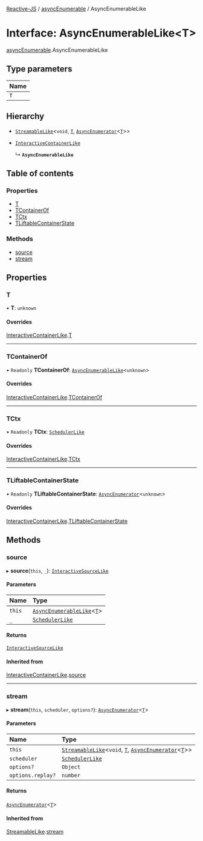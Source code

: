 [Reactive-JS](../README.md) / [asyncEnumerable](../modules/asyncEnumerable.md) / AsyncEnumerableLike

# Interface: AsyncEnumerableLike<T\>

[asyncEnumerable](../modules/asyncEnumerable.md).AsyncEnumerableLike

## Type parameters

| Name |
| :------ |
| `T` |

## Hierarchy

- [`StreamableLike`](streamable.StreamableLike.md)<`void`, [`T`](asyncEnumerable.AsyncEnumerableLike.md#t), [`AsyncEnumerator`](../classes/asyncEnumerator.AsyncEnumerator.md)<[`T`](asyncEnumerable.AsyncEnumerableLike.md#t)\>\>

- [`InteractiveContainerLike`](interactiveContainer.InteractiveContainerLike.md)

  ↳ **`AsyncEnumerableLike`**

## Table of contents

### Properties

- [T](asyncEnumerable.AsyncEnumerableLike.md#t)
- [TContainerOf](asyncEnumerable.AsyncEnumerableLike.md#tcontainerof)
- [TCtx](asyncEnumerable.AsyncEnumerableLike.md#tctx)
- [TLiftableContainerState](asyncEnumerable.AsyncEnumerableLike.md#tliftablecontainerstate)

### Methods

- [source](asyncEnumerable.AsyncEnumerableLike.md#source)
- [stream](asyncEnumerable.AsyncEnumerableLike.md#stream)

## Properties

### T

• **T**: `unknown`

#### Overrides

[InteractiveContainerLike](interactiveContainer.InteractiveContainerLike.md).[T](interactiveContainer.InteractiveContainerLike.md#t)

___

### TContainerOf

• `Readonly` **TContainerOf**: [`AsyncEnumerableLike`](asyncEnumerable.AsyncEnumerableLike.md)<`unknown`\>

#### Overrides

[InteractiveContainerLike](interactiveContainer.InteractiveContainerLike.md).[TContainerOf](interactiveContainer.InteractiveContainerLike.md#tcontainerof)

___

### TCtx

• `Readonly` **TCtx**: [`SchedulerLike`](scheduler.SchedulerLike.md)

#### Overrides

[InteractiveContainerLike](interactiveContainer.InteractiveContainerLike.md).[TCtx](interactiveContainer.InteractiveContainerLike.md#tctx)

___

### TLiftableContainerState

• `Readonly` **TLiftableContainerState**: [`AsyncEnumerator`](../classes/asyncEnumerator.AsyncEnumerator.md)<`unknown`\>

#### Overrides

[InteractiveContainerLike](interactiveContainer.InteractiveContainerLike.md).[TLiftableContainerState](interactiveContainer.InteractiveContainerLike.md#tliftablecontainerstate)

## Methods

### source

▸ **source**(`this`, `_`): [`InteractiveSourceLike`](interactiveSource.InteractiveSourceLike.md)

#### Parameters

| Name | Type |
| :------ | :------ |
| `this` | [`AsyncEnumerableLike`](asyncEnumerable.AsyncEnumerableLike.md)<[`T`](asyncEnumerable.AsyncEnumerableLike.md#t)\> |
| `_` | [`SchedulerLike`](scheduler.SchedulerLike.md) |

#### Returns

[`InteractiveSourceLike`](interactiveSource.InteractiveSourceLike.md)

#### Inherited from

[InteractiveContainerLike](interactiveContainer.InteractiveContainerLike.md).[source](interactiveContainer.InteractiveContainerLike.md#source)

___

### stream

▸ **stream**(`this`, `scheduler`, `options?`): [`AsyncEnumerator`](../classes/asyncEnumerator.AsyncEnumerator.md)<[`T`](asyncEnumerable.AsyncEnumerableLike.md#t)\>

#### Parameters

| Name | Type |
| :------ | :------ |
| `this` | [`StreamableLike`](streamable.StreamableLike.md)<`void`, [`T`](asyncEnumerable.AsyncEnumerableLike.md#t), [`AsyncEnumerator`](../classes/asyncEnumerator.AsyncEnumerator.md)<[`T`](asyncEnumerable.AsyncEnumerableLike.md#t)\>\> |
| `scheduler` | [`SchedulerLike`](scheduler.SchedulerLike.md) |
| `options?` | `Object` |
| `options.replay?` | `number` |

#### Returns

[`AsyncEnumerator`](../classes/asyncEnumerator.AsyncEnumerator.md)<[`T`](asyncEnumerable.AsyncEnumerableLike.md#t)\>

#### Inherited from

[StreamableLike](streamable.StreamableLike.md).[stream](streamable.StreamableLike.md#stream)
